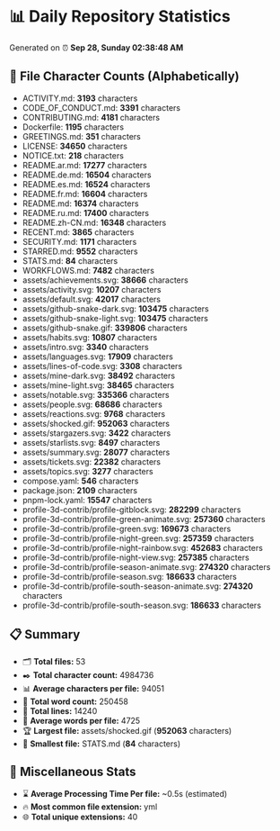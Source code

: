 # 📊 Daily Repository Statistics
Generated on ⏰ **Sep 28, Sunday 02:38:48 AM**

## 📂 File Character Counts (Alphabetically)
- ACTIVITY.md: **3193** characters
- CODE_OF_CONDUCT.md: **3391** characters
- CONTRIBUTING.md: **4181** characters
- Dockerfile: **1195** characters
- GREETINGS.md: **351** characters
- LICENSE: **34650** characters
- NOTICE.txt: **218** characters
- README.ar.md: **17277** characters
- README.de.md: **16504** characters
- README.es.md: **16524** characters
- README.fr.md: **16604** characters
- README.md: **16374** characters
- README.ru.md: **17400** characters
- README.zh-CN.md: **16348** characters
- RECENT.md: **3865** characters
- SECURITY.md: **1171** characters
- STARRED.md: **9552** characters
- STATS.md: **84** characters
- WORKFLOWS.md: **7482** characters
- assets/achievements.svg: **38666** characters
- assets/activity.svg: **10207** characters
- assets/default.svg: **42017** characters
- assets/github-snake-dark.svg: **103475** characters
- assets/github-snake-light.svg: **103475** characters
- assets/github-snake.gif: **339806** characters
- assets/habits.svg: **10807** characters
- assets/intro.svg: **3340** characters
- assets/languages.svg: **17909** characters
- assets/lines-of-code.svg: **3308** characters
- assets/mine-dark.svg: **38492** characters
- assets/mine-light.svg: **38465** characters
- assets/notable.svg: **335366** characters
- assets/people.svg: **68686** characters
- assets/reactions.svg: **9768** characters
- assets/shocked.gif: **952063** characters
- assets/stargazers.svg: **3422** characters
- assets/starlists.svg: **8497** characters
- assets/summary.svg: **28077** characters
- assets/tickets.svg: **22382** characters
- assets/topics.svg: **3277** characters
- compose.yaml: **546** characters
- package.json: **2109** characters
- pnpm-lock.yaml: **15547** characters
- profile-3d-contrib/profile-gitblock.svg: **282299** characters
- profile-3d-contrib/profile-green-animate.svg: **257360** characters
- profile-3d-contrib/profile-green.svg: **169673** characters
- profile-3d-contrib/profile-night-green.svg: **257359** characters
- profile-3d-contrib/profile-night-rainbow.svg: **452683** characters
- profile-3d-contrib/profile-night-view.svg: **257385** characters
- profile-3d-contrib/profile-season-animate.svg: **274320** characters
- profile-3d-contrib/profile-season.svg: **186633** characters
- profile-3d-contrib/profile-south-season-animate.svg: **274320** characters
- profile-3d-contrib/profile-south-season.svg: **186633** characters

## 📋 Summary
- 🗂️ **Total files:** 53
- ✒️ **Total character count:** 4984736
- 📊 **Average characters per file:** 94051
- 📝 **Total word count:** 250458
- 🧾 **Total lines:** 14240
- 📐 **Average words per file:** 4725
- 🏆 **Largest file:** assets/shocked.gif (**952063** characters)
- 🥉 **Smallest file:** STATS.md (**84** characters)

## 🌟 Miscellaneous Stats
- ⌛ **Average Processing Time Per file:** ~0.5s (estimated)
- 🔥 **Most common file extension:** yml
- 🌐 **Total unique extensions:** 40
